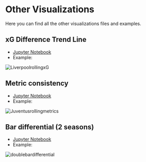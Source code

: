 # Other Visualizations
Here you can find all the other visualizations files and examples.

## xG Difference Trend Line
- [Jupyter Notebook](https://gibranium.github.io/others/xgtrendline.html)
- Example:
  
![LiverpoolrollingxG](https://github.com/user-attachments/assets/151e64bb-a3f9-497e-9241-64887d156e25)

## Metric consistency
- [Jupyter Notebook](https://gibranium.github.io/others/METRICS-CONSISTENCY.html)
- Example:

![Juventusrollingmetrics](https://github.com/user-attachments/assets/5956b2e0-b2ff-45df-afd4-87d2576b4c98)

## Bar differential (2 seasons)
- [Jupyter Notebook](https://gibranium.github.io/others/DOUBLE-BAR-DIFFERENTIAL.html)
- Example:

![doublebardifferential](https://github.com/user-attachments/assets/81fecc4b-06ab-4f7e-a039-2092f8ae1e0a)
